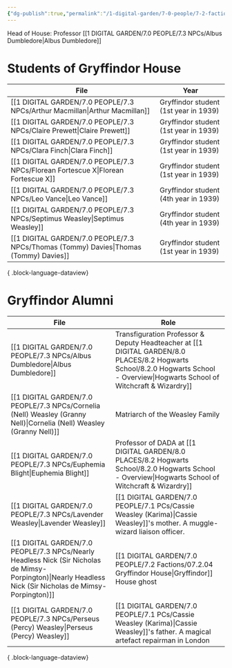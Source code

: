 ```yaml
---
{"dg-publish":true,"permalink":"/1-digital-garden/7-0-people/7-2-factions/07-2-04-gryffindor-house/"}
---
```


Head of House: Professor [[1 DIGITAL GARDEN/7.0 PEOPLE/7.3 NPCs/Albus Dumbledore\|Albus Dumbledore]]

# Students of Gryffindor House

| File                                                                                     | Year                                  |
| ---------------------------------------------------------------------------------------- | ------------------------------------- |
| [[1 DIGITAL GARDEN/7.0 PEOPLE/7.3 NPCs/Arthur Macmillan\|Arthur Macmillan]]           | Gryffindor student (1st year in 1939) |
| [[1 DIGITAL GARDEN/7.0 PEOPLE/7.3 NPCs/Claire Prewett\|Claire Prewett]]               | Gryffindor student (1st year in 1939) |
| [[1 DIGITAL GARDEN/7.0 PEOPLE/7.3 NPCs/Clara Finch\|Clara Finch]]                     | Gryffindor student (1st year in 1939) |
| [[1 DIGITAL GARDEN/7.0 PEOPLE/7.3 NPCs/Florean Fortescue X\|Florean Fortescue X]]     | Gryffindor student (1st year in 1939) |
| [[1 DIGITAL GARDEN/7.0 PEOPLE/7.3 NPCs/Leo Vance\|Leo Vance]]                         | Gryffindor student (4th year in 1939) |
| [[1 DIGITAL GARDEN/7.0 PEOPLE/7.3 NPCs/Septimus Weasley\|Septimus Weasley]]           | Gryffindor student (4th year in 1939) |
| [[1 DIGITAL GARDEN/7.0 PEOPLE/7.3 NPCs/Thomas (Tommy) Davies\|Thomas (Tommy) Davies]] | Gryffindor student (1st year in 1939) |

{ .block-language-dataview}

# Gryffindor Alumni
| File                                                                                                                                                         | Role                                                                                                                             |
| ------------------------------------------------------------------------------------------------------------------------------------------------------------ | -------------------------------------------------------------------------------------------------------------------------------- |
| [[1 DIGITAL GARDEN/7.0 PEOPLE/7.3 NPCs/Albus Dumbledore\|Albus Dumbledore]]                                                                               | Transfiguration Professor & Deputy Headteacher at [[1 DIGITAL GARDEN/8.0 PLACES/8.2 Hogwarts School/8.2.0 Hogwarts School - Overview\|Hogwarts School of Witchcraft & Wizardry]] |
| [[1 DIGITAL GARDEN/7.0 PEOPLE/7.3 NPCs/Cornelia (Nell) Weasley (Granny Nell)\|Cornelia (Nell) Weasley (Granny Nell)]]                                     | Matriarch of the Weasley Family                                                                                                  |
| [[1 DIGITAL GARDEN/7.0 PEOPLE/7.3 NPCs/Euphemia Blight\|Euphemia Blight]]                                                                                 | Professor of DADA at [[1 DIGITAL GARDEN/8.0 PLACES/8.2 Hogwarts School/8.2.0 Hogwarts School - Overview\|Hogwarts School of Witchcraft & Wizardry]]                              |
| [[1 DIGITAL GARDEN/7.0 PEOPLE/7.3 NPCs/Lavender Weasley\|Lavender Weasley]]                                                                               | [[1 DIGITAL GARDEN/7.0 PEOPLE/7.1 PCs/Cassie Weasley (Karima)\|Cassie Weasley]]'s mother. A muggle-wizard liaison officer.                                           |
| [[1 DIGITAL GARDEN/7.0 PEOPLE/7.3 NPCs/Nearly Headless Nick (Sir Nicholas de Mimsy-Porpington)\|Nearly Headless Nick (Sir Nicholas de Mimsy-Porpington)]] | [[1 DIGITAL GARDEN/7.0 PEOPLE/7.2 Factions/07.2.04 Gryffindor House\|Gryffindor]] House ghost                                                                             |
| [[1 DIGITAL GARDEN/7.0 PEOPLE/7.3 NPCs/Perseus (Percy) Weasley\|Perseus (Percy) Weasley]]                                                                 | [[1 DIGITAL GARDEN/7.0 PEOPLE/7.1 PCs/Cassie Weasley (Karima)\|Cassie Weasley]]'s father. A magical artefact repairman in London                                     |

{ .block-language-dataview}
